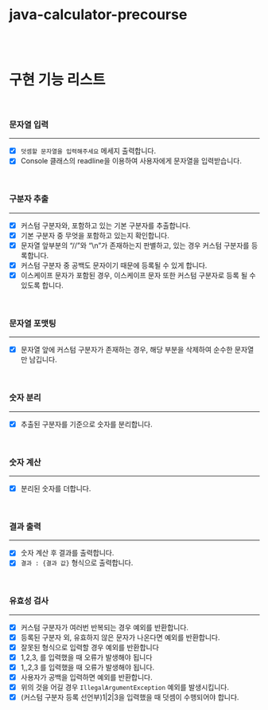 # java-calculator-precourse
<br/>
<br/>

# 구현 기능 리스트

<br/>

### 문자열 입력

---

- [x]  `덧셈할 문자열을 입력해주세요` 메세지 출력합니다.
- [x]  Console 클래스의 readline을 이용하여 사용자에게 문자열을 입력받습니다.

<br/>

### 구분자 추출

---

- [x]  커스텀 구분자와, 포함하고 있는 기본 구분자를 추출합니다.
  - [x]  기본 구분자 중 무엇을 포함하고 있는지 확인합니다.
  - [x]  문자열 앞부분의 “//”와 “\n”가 존재하는지 판별하고, 있는 경우 커스텀 구분자를 등록합니다.
  - [x]  커스텀 구분자 중 공백도 문자이기 때문에 등록될 수 있게 합니다.
  - [x]  이스케이프 문자가 포함된 경우, 이스케이프 문자 또한 커스텀 구분자로 등록 될 수 있도록 합니다.

<br/>

### 문자열 포맷팅

---

- [x]  문자열 앞에 커스텀 구분자가 존재하는 경우, 해당 부분을 삭제하여 순수한 문자열만 남깁니다.

<br/>

### 숫자 분리

---

- [x]  추출된 구분자를 기준으로 숫자를 분리합니다.

<br/>

### 숫자 계산

---

- [x]  분리된 숫자를 더합니다.

<br/>

### 결과 출력

---

- [x]  숫자 계산 후 결과를 출력합니다.
  - [x]  `결과 : {결과 값}`  형식으로 출력합니다.

<br/>

### 유효성 검사

---

- [x]  커스텀 구분자가 여러번 반복되는 경우 예외를 반환합니다.
- [x]  등록된 구분자 외, 유효하지 않은 문자가 나온다면 예외를 반환합니다.
- [x]  잘못된 형식으로 입력할 경우 예외를 반환합니다
  - [x]  1,2,3, 를 입력했을 때 오류가 발생해야 됩니다
  - [x]  1,,2,3 를 입력했을 때 오류가 발생해야 됩니다.
- [x]  사용자가 공백을 입력하면 예외를 반환합니다.
- [x]  위의 것을 어길 경우 `IllegalArgumentException` 예외를 발생시킵니다.
- [x]  (커스텀 구분자 등록 선언부)1|2|3을 입력했을 때 덧셈이 수행되어야 합니다.
